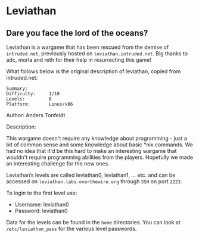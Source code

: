 # Leviathan
## Dare you face the lord of the oceans?

Leviathan is a wargame that has been rescued from the demise of `intruded.net`, previously hosted on `leviathan.intruded.net`. Big thanks to adc, morla and reth for their help in resurrecting this game!

What follows below is the original description of leviathan, copied from intruded.net:
~~~~
Summary:
Difficulty:     1/10
Levels:         8
Platform:       Linux/x86
~~~~
Author: Anders Tonfeldt

Description:

This wargame doesn't require any knowledge about programming - just a bit of common
sense and some knowledge about basic *nix commands. We had no idea that it'd be this
hard to make an interesting wargame that wouldn't require programming abilities from 
the players. Hopefully we made an interesting challenge for the new ones.

Leviathan’s levels are called leviathan0, leviathan1, … etc. and can be accessed on `leviathan.labs.overthewire.org` through `SSH` on port `2223`.

To login to the first level use:
* Username: leviathan0
* Password: leviathan0

Data for the levels can be found in the `home` directories. You can look at `/etc/leviathan_pass` for the various level passwords.